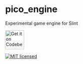 # pico_engine

Experimental game engine for Slint

<a href="https://codeberg.org/morphUI/morph_ui">
    <img alt="Get it on Codeberg" src="https://pages.codeberg.org/pstorch/get-it-on-blue-on-white.png" height="60">
</a>

[![MIT licensed](https://img.shields.io/badge/license-MIT-blue.svg)](../../LICENSE)